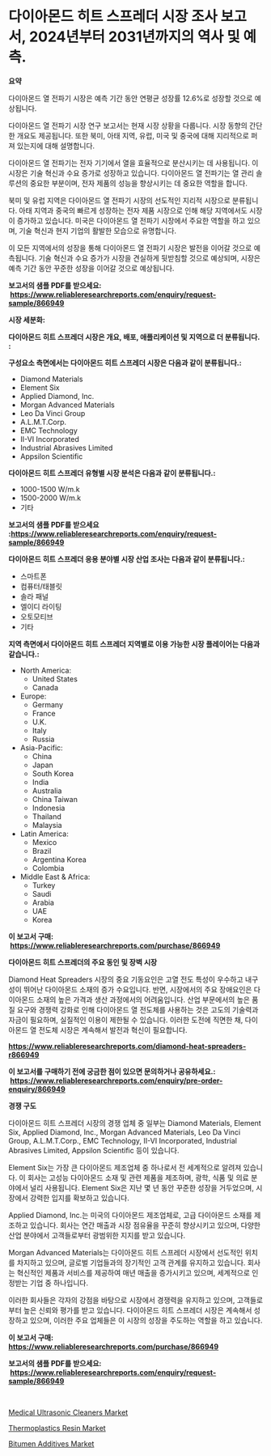 <p><h1>다이아몬드 히트 스프레더 시장 조사 보고서, 2024년부터 2031년까지의 역사 및 예측.</h1></p><p><strong>요약</strong></p>
<p><p>다이아몬드 열 전파기 시장은 예측 기간 동안 연평균 성장률 12.6%로 성장할 것으로 예상됩니다. </p><p>다이아몬드 열 전파기 시장 연구 보고서는 현재 시장 상황을 다룹니다. 시장 동향의 간단한 개요도 제공됩니다. 또한 북미, 아태 지역, 유럽, 미국 및 중국에 대해 지리적으로 퍼져 있는지에 대해 설명합니다.</p><p>다이아몬드 열 전파기는 전자 기기에서 열을 효율적으로 분산시키는 데 사용됩니다. 이 시장은 기술 혁신과 수요 증가로 성장하고 있습니다. 다이아몬드 열 전파기는 열 관리 솔루션의 중요한 부분이며, 전자 제품의 성능을 향상시키는 데 중요한 역할을 합니다.</p><p>북미 및 유럽 지역은 다이아몬드 열 전파기 시장의 선도적인 지리적 시장으로 분류됩니다. 아태 지역과 중국의 빠르게 성장하는 전자 제품 시장으로 인해 해당 지역에서도 시장이 증가하고 있습니다. 미국은 다이아몬드 열 전파기 시장에서 주요한 역할을 하고 있으며, 기술 혁신과 현지 기업의 활발한 모습으로 유명합니다.</p><p>이 모든 지역에서의 성장을 통해 다이아몬드 열 전파기 시장은 발전을 이어갈 것으로 예측됩니다. 기술 혁신과 수요 증가가 시장을 견실하게 뒷받침할 것으로 예상되며, 시장은 예측 기간 동안 꾸준한 성장을 이어갈 것으로 예상됩니다.</p></p>
<p><strong>보고서의 샘플 PDF를 받으세요: &nbsp;<a href="https://www.reliableresearchreports.com/enquiry/request-sample/866949">https://www.reliableresearchreports.com/enquiry/request-sample/866949</a></strong></p>
<p><strong>시장 세분화:</strong></p>
<p><strong> 다이아몬드 히트 스프레더 시장은 개요, 배포, 애플리케이션 및 지역으로 더 분류됩니다. :</strong></p>
<p><strong>구성요소 측면에서는 다이아몬드 히트 스프레더 시장은 다음과 같이 분류됩니다.:</strong></p>
<p><ul><li>Diamond Materials</li><li>Element Six</li><li>Applied Diamond, Inc.</li><li>Morgan Advanced Materials</li><li>Leo Da Vinci Group</li><li>A.L.M.T.Corp.</li><li>EMC Technology</li><li>II-VI Incorporated</li><li>Industrial Abrasives Limited</li><li>Appsilon Scientific</li></ul></p>
<p><strong> 다이아몬드 히트 스프레더 유형별 시장 분석은 다음과 같이 분류됩니다.:</strong></p>
<p><ul><li>1000-1500 W/m.k</li><li>1500-2000 W/m.k</li><li>기타</li></ul></p>
<p><strong>보고서의 샘플 PDF를 받으세요 :<a href="https://www.reliableresearchreports.com/enquiry/request-sample/866949">https://www.reliableresearchreports.com/enquiry/request-sample/866949</a></strong></p>
<p><strong> 다이아몬드 히트 스프레더 응용 분야별 시장 산업 조사는 다음과 같이 분류됩니다.:</strong></p>
<p><ul><li>스마트폰</li><li>컴퓨터/태블릿</li><li>솔라 패널</li><li>엘이디 라이팅</li><li>오토모티브</li><li>기타</li></ul></p>
<p><strong>지역 측면에서 다이아몬드 히트 스프레더 지역별로 이용 가능한 시장 플레이어는 다음과 같습니다.:</strong></p>
<p><ul>
    <li>
        North America:
        <ul>
            <li>United States</li>
            <li>Canada</li>
        </ul>
    </li>
    <li>
        Europe:
        <ul>
            <li>Germany</li>
            <li>France</li>
            <li>U.K.</li>
            <li>Italy</li>
            <li>Russia</li>
        </ul>
    </li>
    <li>
        Asia-Pacific:
        <ul>
            <li>China</li>
            <li>Japan</li>
            <li>South Korea</li>
            <li>India</li>
            <li>Australia</li>
            <li>China Taiwan</li>
            <li>Indonesia</li>
            <li>Thailand</li>
            <li>Malaysia</li>
        </ul>
    </li>
    <li>
        Latin America:
        <ul>
            <li>Mexico</li>
            <li>Brazil</li>
            <li>Argentina Korea</li>
            <li>Colombia</li>
        </ul>
    </li>
    <li>
        Middle East & Africa:
        <ul>
            <li>Turkey</li>
            <li>Saudi</li>
            <li>Arabia</li>
            <li>UAE</li>
            <li>Korea</li>
        </ul>
    </li>
    </ul></p>
<p><strong>이 보고서 구매: &nbsp;<a href="https://www.reliableresearchreports.com/purchase/866949">https://www.reliableresearchreports.com/purchase/866949</a></strong></p>
<p><strong>다이아몬드 히트 스프레더의 주요 동인 및 장벽 시장</strong></p>
<p><p>Diamond Heat Spreaders 시장의 중요 기동요인은 고열 전도 특성이 우수하고 내구성이 뛰어난 다이아몬드 소재의 증가 수요입니다. 반면, 시장에서의 주요 장애요인은 다이아몬드 소재의 높은 가격과 생산 과정에서의 어려움입니다. 산업 부문에서의 높은 품질 요구와 경쟁력 강화로 인해 다이아몬드 열 전도체를 사용하는 것은 고도의 기술력과 자금이 필요하며, 실질적인 이용이 제한될 수 있습니다. 이러한 도전에 직면한 채, 다이아몬드 열 전도체 시장은 계속해서 발전과 혁신이 필요합니다.</p></p>
<p><strong><a href="https://www.reliableresearchreports.com/diamond-heat-spreaders-r866949">https://www.reliableresearchreports.com/diamond-heat-spreaders-r866949</a></strong></p>
<p><strong>이 보고서를 구매하기 전에 궁금한 점이 있으면 문의하거나 공유하세요.: &nbsp;<a href="https://www.reliableresearchreports.com/enquiry/pre-order-enquiry/866949">https://www.reliableresearchreports.com/enquiry/pre-order-enquiry/866949</a></strong></p>
<p><strong>경쟁 구도</strong></p>
<p><p>다이아몬드 히트 스프레더 시장의 경쟁 업체 중 일부는 Diamond Materials, Element Six, Applied Diamond, Inc., Morgan Advanced Materials, Leo Da Vinci Group, A.L.M.T.Corp., EMC Technology, II-VI Incorporated, Industrial Abrasives Limited, Appsilon Scientific 등이 있습니다.</p><p>Element Six는 가장 큰 다이아몬드 제조업체 중 하나로서 전 세계적으로 알려져 있습니다. 이 회사는 고성능 다이아몬드 소재 및 관련 제품을 제조하며, 광학, 식품 및 의료 분야에서 널리 사용됩니다. Element Six은 지난 몇 년 동안 꾸준한 성장을 거두었으며, 시장에서 강력한 입지를 확보하고 있습니다.</p><p>Applied Diamond, Inc.는 미국의 다이아몬드 제조업체로, 고급 다이아몬드 소재를 제조하고 있습니다. 회사는 연간 매출과 시장 점유율을 꾸준히 향상시키고 있으며, 다양한 산업 분야에서 고객들로부터 광범위한 지지를 받고 있습니다.</p><p>Morgan Advanced Materials는 다이아몬드 히트 스프레더 시장에서 선도적인 위치를 차지하고 있으며, 글로벌 기업들과의 장기적인 고객 관계를 유지하고 있습니다. 회사는 혁신적인 제품과 서비스를 제공하여 매년 매출을 증가시키고 있으며, 세계적으로 인정받는 기업 중 하나입니다.</p><p>이러한 회사들은 각자의 강점을 바탕으로 시장에서 경쟁력을 유지하고 있으며, 고객들로부터 높은 신뢰와 평가를 받고 있습니다. 다이아몬드 히트 스프레더 시장은 계속해서 성장하고 있으며, 이러한 주요 업체들은 이 시장의 성장을 주도하는 역할을 하고 있습니다.</p></p>
<p><strong>이 보고서 구매: &nbsp; <a href="https://www.reliableresearchreports.com/purchase/866949">https://www.reliableresearchreports.com/purchase/866949</a></strong></p>
<p><strong>보고서의 샘플 PDF를 받으세요: &nbsp;<a href="https://www.reliableresearchreports.com/enquiry/request-sample/866949">https://www.reliableresearchreports.com/enquiry/request-sample/866949</a></strong><strong></strong></p>
<p>&nbsp;</p>
<p><p><a href="https://github.com/ChiragRP21/Market-Research-Report-List-4/blob/main/medical-ultrasonic-cleaners-market.md">Medical Ultrasonic Cleaners Market</a></p><p><a href="https://www.linkedin.com/pulse/thermoplastics-resin-market-size-share-amp-trends-analysis-9tdge?trackingId=A3lG%2Bp08m7WURMqDBe810Q%3D%3D">Thermoplastics Resin Market</a></p><p><a href="https://www.linkedin.com/pulse/bitumen-additives-market-research-report-unlocks-analysis-financial-qzehe?trackingId=golmFMbNvnTHIEfHe9Voew%3D%3D">Bitumen Additives Market</a></p></p>